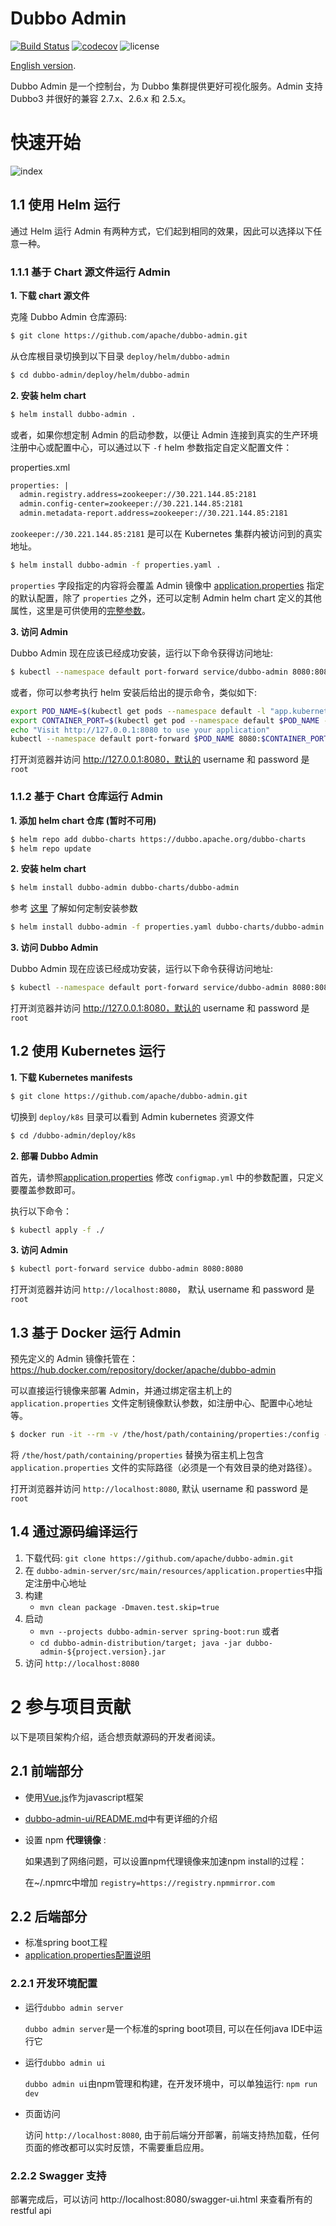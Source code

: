 # Dubbo Admin

[![Build Status](https://travis-ci.org/apache/dubbo-admin.svg?branch=develop)](https://travis-ci.org/apache/dubbo-admin)
[![codecov](https://codecov.io/gh/apache/dubbo-admin/branch/develop/graph/badge.svg)](https://codecov.io/gh/apache/dubbo-admin/branches/develop)
![license](https://img.shields.io/github/license/apache/dubbo-admin.svg)

[English version](README.md).

Dubbo Admin 是一个控制台，为 Dubbo 集群提供更好可视化服务。Admin 支持 Dubbo3 并很好的兼容 2.7.x、2.6.x 和 2.5.x。

# 快速开始

![index](https://raw.githubusercontent.com/apache/dubbo-admin/develop/doc/images/index.png)

## 1.1 使用 Helm 运行
通过 Helm 运行 Admin 有两种方式，它们起到相同的效果，因此可以选择以下任意一种。

### 1.1.1 基于 Chart 源文件运行 Admin
**1. 下载 chart 源文件**

克隆 Dubbo Admin 仓库源码:

```sh
$ git clone https://github.com/apache/dubbo-admin.git
```

从仓库根目录切换到以下目录 `deploy/helm/dubbo-admin`

```sh
$ cd dubbo-admin/deploy/helm/dubbo-admin
```
**2. 安装 helm chart**

```sh
$ helm install dubbo-admin .
```

或者，如果你想定制 Admin 的启动参数，以便让 Admin 连接到真实的生产环境注册中心或配置中心，可以通过以下 `-f` helm 参数指定自定义配置文件：

properties.xml

```xml
properties: |
  admin.registry.address=zookeeper://30.221.144.85:2181
  admin.config-center=zookeeper://30.221.144.85:2181
  admin.metadata-report.address=zookeeper://30.221.144.85:2181
```

`zookeeper://30.221.144.85:2181` 是可以在 Kubernetes 集群内被访问到的真实地址。

```sh
$ helm install dubbo-admin -f properties.yaml .
```

`properties` 字段指定的内容将会覆盖 Admin 镜像中 [application.properties](./dubbo-admin-server/src/main/resources/application.properties) 指定的默认配置，除了 `properties` 之外，还可以定制 Admin helm chart 定义的其他属性，这里是可供使用的[完整参数](./deploy/helm/dubbo-admin/values.yaml)。

**3. 访问 Admin**

Dubbo Admin 现在应该已经成功安装，运行以下命令获得访问地址:

```sh
$ kubectl --namespace default port-forward service/dubbo-admin 8080:8080
```

或者，你可以参考执行 helm 安装后给出的提示命令，类似如下:
```sh
export POD_NAME=$(kubectl get pods --namespace default -l "app.kubernetes.io/name=dubbo-admin,app.kubernetes.io/instance=dubbo-admin" -o jsonpath="{.items[0].metadata.name}")
export CONTAINER_PORT=$(kubectl get pod --namespace default $POD_NAME -o jsonpath="{.spec.containers[0].ports[0].containerPort}")
echo "Visit http://127.0.0.1:8080 to use your application"
kubectl --namespace default port-forward $POD_NAME 8080:$CONTAINER_PORT
```

打开浏览器并访问 http://127.0.0.1:8080，默认的 username 和 password 是 `root`

### 1.1.2 基于 Chart 仓库运行 Admin

**1. 添加 helm chart 仓库 (暂时不可用)**

```sh
$ helm repo add dubbo-charts https://dubbo.apache.org/dubbo-charts
$ helm repo update
```

**2. 安装 helm chart**
```sh
$ helm install dubbo-admin dubbo-charts/dubbo-admin
```

参考 [这里](#2-安装-helm=chart) 了解如何定制安装参数

```sh
$ helm install dubbo-admin -f properties.yaml dubbo-charts/dubbo-admin
```

**3. 访问 Dubbo Admin**

Dubbo Admin 现在应该已经成功安装，运行以下命令获得访问地址:

```sh
$ kubectl --namespace default port-forward service/dubbo-admin 8080:8080
```

打开浏览器并访问 http://127.0.0.1:8080，默认的 username 和 password 是 `root`

## 1.2 使用 Kubernetes 运行

**1. 下载 Kubernetes manifests**
```sh
$ git clone https://github.com/apache/dubbo-admin.git
```

切换到 `deploy/k8s` 目录可以看到 Admin kubernetes 资源文件
```sh
$ cd /dubbo-admin/deploy/k8s
```

**2. 部署 Dubbo Admin**

首先，请参照[application.properties](./dubbo-admin-server/src/main/resources/application.properties) 修改 `configmap.yml` 中的参数配置，只定义要覆盖参数即可。

执行以下命令：

```sh
$ kubectl apply -f ./
```

**3. 访问 Admin**
```sh
$ kubectl port-forward service dubbo-admin 8080:8080
```

打开浏览器并访问 `http://localhost:8080`， 默认 username 和 password 是 `root`

## 1.3 基于 Docker 运行 Admin
预先定义的 Admin 镜像托管在： https://hub.docker.com/repository/docker/apache/dubbo-admin

可以直接运行镜像来部署 Admin，并通过绑定宿主机上的 `application.properties` 文件定制镜像默认参数，如注册中心、配置中心地址等。

```sh
$ docker run -it --rm -v /the/host/path/containing/properties:/config -p 8080:8080 apache/dubbo-admin
```

将 `/the/host/path/containing/properties` 替换为宿主机上包含 `application.properties` 文件的实际路径（必须是一个有效目录的绝对路径）。

打开浏览器并访问 `http://localhost:8080`, 默认 username 和 password 是 `root`

## 1.4 通过源码编译运行

1. 下载代码: `git clone https://github.com/apache/dubbo-admin.git`
2. 在 `dubbo-admin-server/src/main/resources/application.properties`中指定注册中心地址
3. 构建
    - `mvn clean package -Dmaven.test.skip=true`
4. 启动
    * `mvn --projects dubbo-admin-server spring-boot:run`
    或者
    * `cd dubbo-admin-distribution/target; java -jar dubbo-admin-${project.version}.jar`
5. 访问 `http://localhost:8080`

# 2 参与项目贡献

以下是项目架构介绍，适合想贡献源码的开发者阅读。

## 2.1 前端部分

- 使用[Vue.js](https://vuejs.org)作为javascript框架
- [dubbo-admin-ui/README.md](dubbo-admin-ui/README.md)中有更详细的介绍
- 设置 npm **代理镜像** :

    如果遇到了网络问题，可以设置npm代理镜像来加速npm install的过程：

    在~/.npmrc中增加 `registry=https://registry.npmmirror.com`

## 2.2 后端部分

* 标准spring boot工程
* [application.properties配置说明](https://github.com/apache/dubbo-admin/wiki/Dubbo-Admin%E9%85%8D%E7%BD%AE%E8%AF%B4%E6%98%8E)

### 2.2.1 开发环境配置
* 运行`dubbo admin server`

  `dubbo admin server`是一个标准的spring boot项目, 可以在任何java IDE中运行它

* 运行`dubbo admin ui`

  `dubbo admin ui`由npm管理和构建，在开发环境中，可以单独运行: `npm run dev`

* 页面访问

  访问 `http://localhost:8080`, 由于前后端分开部署，前端支持热加载，任何页面的修改都可以实时反馈，不需要重启应用。

### 2.2.2 Swagger 支持

部署完成后，可以访问 http://localhost:8080/swagger-ui.html 来查看所有的restful api
